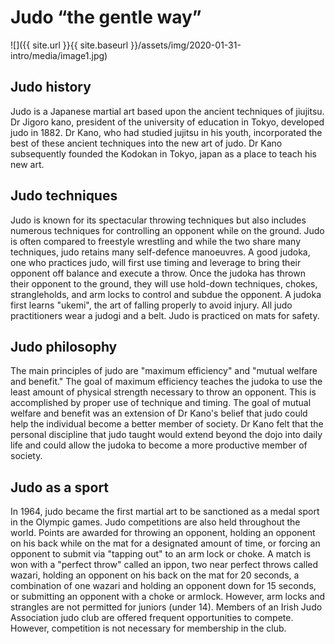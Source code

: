 # Judo “the gentle way”

![]({{ site.url }}{{ site.baseurl }}/assets/img/2020-01-31-intro/media/image1.jpg)

## Judo history

Judo is a Japanese martial art based upon the ancient techniques of jiujitsu. Dr Jigoro kano, president of the university of education in Tokyo, developed judo in 1882. Dr Kano, who had studied jujitsu in his youth, incorporated the best of these ancient techniques into the new art of judo. Dr Kano subsequently founded the Kodokan in Tokyo, japan as a place to teach his new art. 

## Judo techniques 

Judo is known for its spectacular throwing techniques but also includes numerous techniques for controlling an opponent while on the ground. Judo is often compared to freestyle wrestling and while the two share many techniques, judo retains many self-defence manoeuvres. A good judoka, one who practices judo, will first use timing and leverage to bring their opponent off balance and execute a throw. Once the judoka has thrown their opponent to the ground, they will use hold-down techniques, chokes, strangleholds, and arm locks to control and subdue the opponent. A judoka first learns "ukemi", the art of falling properly to avoid injury. All judo practitioners wear a judogi and a belt. Judo is practiced on mats for safety. 

## Judo philosophy

The main principles of judo are "maximum efficiency" and "mutual welfare and benefit." The goal of maximum efficiency teaches the judoka to use the least amount of physical strength necessary to throw an opponent. This is accomplished by proper use of technique and timing. The goal of mutual welfare and benefit was an extension of Dr Kano's belief that judo could help the individual become a better member of society. Dr Kano felt that the personal discipline that judo taught would extend beyond the dojo into daily life and could allow the judoka to become a more productive member of society. 

## Judo as a sport 

In 1964, judo became the first martial art to be sanctioned as a medal sport in the Olympic games. Judo competitions are also held throughout the world. Points are awarded for throwing an opponent, holding an opponent on his back while on the mat for a designated amount of time, or forcing an opponent to submit via "tapping out" to an arm lock or choke. A match is won with a "perfect throw" called an ippon, two near perfect throws called wazari, holding an opponent on his back on the mat for 20 seconds, a combination of one wazari and holding an opponent down for 15 seconds, or submitting an opponent with a choke or armlock. However, arm locks and strangles are not permitted for juniors (under 14). Members of an Irish Judo Association judo club are offered frequent opportunities to compete. However, competition is not necessary for membership in the club.
